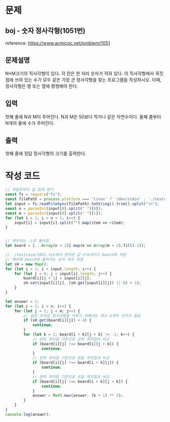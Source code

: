 # 문제

## boj - 숫자 정사각형(1051번)

reference: https://www.acmicpc.net/problem/1051

## 문제설명

N*M크기의 직사각형이 있다. 각 칸은 한 자리 숫자가 적혀 있다. 이 직사각형에서 꼭짓점에 쓰여 있는 수가 모두 같은 가장 큰 정사각형을 찾는 프로그램을 작성하시오. 이때, 정사각형은 행 또는 열에 평행해야 한다.

## 입력

첫째 줄에 N과 M이 주어진다. N과 M은 50보다 작거나 같은 자연수이다. 둘째 줄부터 N개의 줄에 수가 주어진다.

## 출력

첫째 줄에 정답 정사각형의 크기를 출력한다.

# 작성 코드

```js
// 파일로부터 값 입력 받기
const fs = require("fs");
const filePath = process.platform === 'linux' ? '/dev/stdin' : './testcase/1051.txt';
let input = fs.readFileSync(filePath).toString().trim().split("\n");
const n = parseInt(input[0].split(" ")[0]);
const m = parseInt(input[0].split(" ")[1]);
for (let i = 1; i < n + 1; i++) {
    input[i] = input[i].split("").map(item => +item);
}


// 테두리는 -1로 둘러침
let board = [...Array(n + 2)].map(e => Array(m + 2).fill(-1));

// ./testcase/1051.txt에서 받아온 값 n*m사이즈 board에 저장
// 해쉬에 board에 들어가는 숫자 개수 저장
let sH = new Map();
for (let i = 1; i < input.length; i++) {
    for (let j = 0; j < input[i].length; j++) {
        board[i][j + 1] = input[i][j];
        sH.set(input[i][j], (sH.get(input[i][j]) || 0) + 1);
    }
}

let answer = 1;
for (let i = 1; i < n; i++) {
    for (let j = 1; j < m; j++) {
        // 같은 숫자로 정사각형을 이루기 위해서는 최소 4개의 숫자가 필요
        if (sH.get(board[i][j]) < 4) {
            continue;
        }
        for (let k = 1; board[i + k][j + k] != -1; k++) {
            // 왼위 꼭지점 기준으로 오위 꼭지점과 비교
            if (board[i][j] !== board[i][j + k]) {
                continue;
            }
            // 왼위 꼭지점 기준으로 왼밑 꼭지점과 비교
            if (board[i][j] !== board[i + k][j]) {
                continue;
            }
            // 왼위 꼭지점 기준으로 오밑 꼭지점과 비교
            if (board[i][j] !== board[i + k][j + k]) {
                continue;
            }
            answer = Math.max(answer, (k + 1) ** 2);
        }
    }
}
console.log(answer);
```